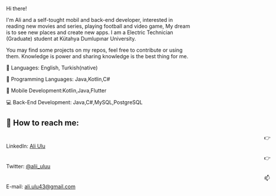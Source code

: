 Hi there!

I'm Ali and a self-tought mobil and back-end developer, interested in reading new movies and series, playing football and video game, My dream is to see new places and create new apps.
I am a Electric Technician (Graduate) student at Kütahya Dumlupınar University.

You may find some projects on my repos, feel free to contribute or using them. Knowledge is power and sharing knowledge is the best thing for me.


🚀 Languages: English, Turkish(native)

🚀 Programming Languages: Java,Kotlin,C#

📱 Mobile Development:Kotlin,Java,Flutter

💻 Back-End Development: Java,C#,MySQL,PostgreSQL


## 📧 How to reach me: <br>

<span style="margin-left:50em;" > 👉 LinkedIn:</span> <a href='https://www.linkedin.com/in/ali-ulu/'>Ali Ulu</a>

<span style="margin-left:50em;" > 👉 Twitter:</span> <a href='https://twitter.com/alii_uluu'>@alii_uluu</a>

<span style="margin-left:50em;" > 📫 E-mail:</span> <a href=''>ali.ulu43@gmail.com</a>
